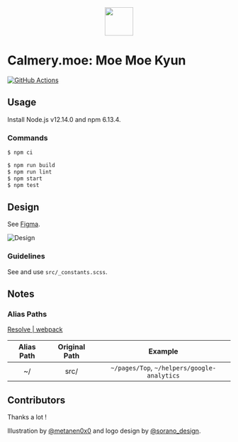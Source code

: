 <div align="center">
  <img src="https://user-images.githubusercontent.com/12670155/71621107-cf76f500-2c10-11ea-8271-50cba986c526.png" height="64"/>
</div>

# Calmery.moe: Moe Moe Kyun

[![GitHub Actions](https://github.com/calmery/calmery.moe/workflows/GitHub%20Actions/badge.svg?branch=develop)](https://github.com/calmery/calmery.moe/actions)

## Usage

Install Node.js v12.14.0 and npm 6.13.4.

### Commands

```bash
$ npm ci
```

```bash
$ npm run build
$ npm run lint
$ npm start
$ npm test
```

## Design

See [Figma](https://www.figma.com/file/sXoA2JhyW67gSIaFvg0ndS/Calmery.moe-Public).

![Design](https://user-images.githubusercontent.com/12670155/71620998-347e1b00-2c10-11ea-91cc-bf64fff0b97d.png)

### Guidelines

See and use `src/_constants.scss`.

## Notes

### Alias Paths

[Resolve | webpack](https://webpack.js.org/configuration/resolve/#resolvealias)

| Alias Path | Original Path |                   Example                   |
| :--------: | :-----------: | :-----------------------------------------: |
|     ~/     |     src/      | `~/pages/Top`, `~/helpers/google-analytics` |

## Contributors

Thanks a lot !

Illustration by [@metanen0x0](https://twitter.com/metanen0x0) and logo design by [@sorano_design](https://twitter.com/sorano_design).
